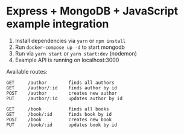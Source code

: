# Express + MongoDB + JavaScript example integration

1. Install dependencies via `yarn` or `npm install`
2. Run `docker-compose up -d` to start mongodb
3. Run via `yarn start` or `yarn start:dev` (nodemon)
4. Example API is running on localhost:3000

Available routes:

```
GET     /author        finds all authors
GET     /author/:id    finds author by id
POST    /author        creates new author
PUT     /author/:id    updates author by id
```

```
GET     /book          finds all books
GET     /book/:id      finds book by id
POST    /book          creates new book
PUT     /book/:id      updates book by id
```
